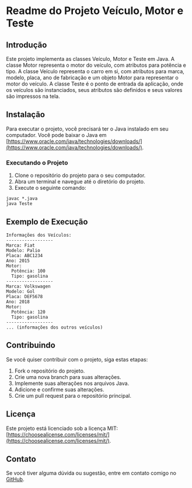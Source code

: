 # Readme do Projeto Veículo, Motor e Teste

## Introdução

Este projeto implementa as classes Veículo, Motor e Teste em Java. A classe Motor representa o motor do veículo, com atributos para potência e tipo. A classe Veículo representa o carro em si, com atributos para marca, modelo, placa, ano de fabricação e um objeto Motor para representar o motor do veículo. A classe Teste é o ponto de entrada da aplicação, onde os veículos são instanciados, seus atributos são definidos e seus valores são impressos na tela.

## Instalação

Para executar o projeto, você precisará ter o Java instalado em seu computador. Você pode baixar o Java em [https://www.oracle.com/java/technologies/downloads/](https://www.oracle.com/java/technologies/downloads/).

### Executando o Projeto

1. Clone o repositório do projeto para o seu computador.
2. Abra um terminal e navegue até o diretório do projeto.
3. Execute o seguinte comando:

```
javac *.java
java Teste
```

## Exemplo de Execução

```
Informações dos Veículos:
------------------
Marca: Fiat
Modelo: Palio
Placa: ABC1234
Ano: 2015
Motor:
  Potência: 100
  Tipo: gasolina
------------------
Marca: Volkswagen
Modelo: Gol
Placa: DEF5678
Ano: 2018
Motor:
  Potência: 120
  Tipo: gasolina
------------------
... (informações dos outros veículos)
```

## Contribuindo

Se você quiser contribuir com o projeto, siga estas etapas:

1. Fork o repositório do projeto.
2. Crie uma nova branch para suas alterações.
3. Implemente suas alterações nos arquivos Java.
4. Adicione e confirme suas alterações.
5. Crie um pull request para o repositório principal.

## Licença

Este projeto está licenciado sob a licença MIT: [https://choosealicense.com/licenses/mit/](https://choosealicense.com/licenses/mit/).

## Contato

Se você tiver alguma dúvida ou sugestão, entre em contato comigo no [GitHub](https://github.com/alexandretrieste).
